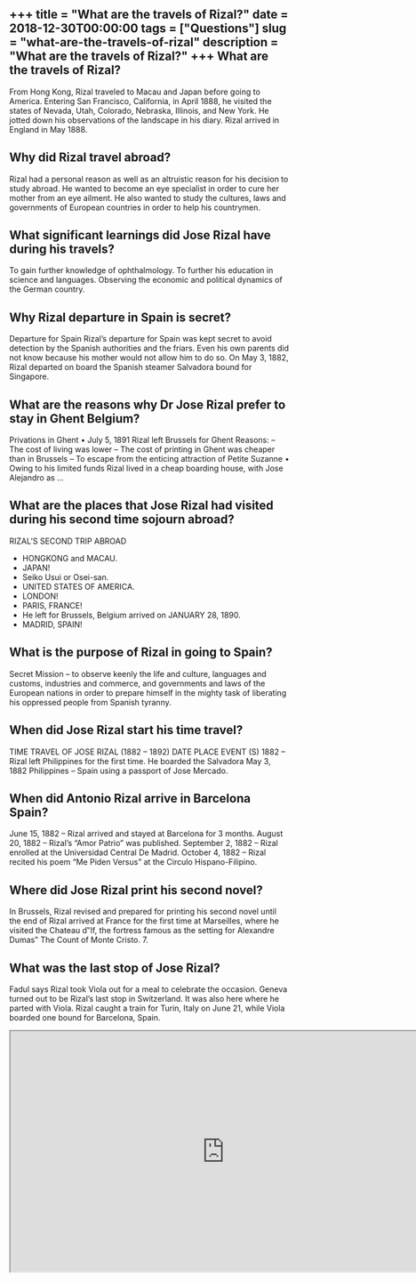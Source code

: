+++
title = "What are the travels of Rizal?"
date = 2018-12-30T00:00:00
tags = ["Questions"]
slug = "what-are-the-travels-of-rizal"
description = "What are the travels of Rizal?"
+++
What are the travels of Rizal?
------------------------------

From Hong Kong, Rizal traveled to Macau and Japan before going to America. Entering San Francisco, California, in April 1888, he visited the states of Nevada, Utah, Colorado, Nebraska, Illinois, and New York. He jotted down his observations of the landscape in his diary. Rizal arrived in England in May 1888.

Why did Rizal travel abroad?
----------------------------

Rizal had a personal reason as well as an altruistic reason for his decision to study abroad. He wanted to become an eye specialist in order to cure her mother from an eye ailment. He also wanted to study the cultures, laws and governments of European countries in order to help his countrymen.

What significant learnings did Jose Rizal have during his travels?
------------------------------------------------------------------

To gain further knowledge of ophthalmology. To further his education in science and languages. Observing the economic and political dynamics of the German country.

Why Rizal departure in Spain is secret?
---------------------------------------

Departure for Spain Rizal’s departure for Spain was kept secret to avoid detection by the Spanish authorities and the friars. Even his own parents did not know because his mother would not allow him to do so. On May 3, 1882, Rizal departed on board the Spanish steamer Salvadora bound for Singapore.

What are the reasons why Dr Jose Rizal prefer to stay in Ghent Belgium?
-----------------------------------------------------------------------

Privations in Ghent • July 5, 1891 Rizal left Brussels for Ghent Reasons: – The cost of living was lower – The cost of printing in Ghent was cheaper than in Brussels – To escape from the enticing attraction of Petite Suzanne • Owing to his limited funds Rizal lived in a cheap boarding house, with Jose Alejandro as …

What are the places that Jose Rizal had visited during his second time sojourn abroad?
--------------------------------------------------------------------------------------

RIZAL’S SECOND TRIP ABROAD

- HONGKONG and MACAU.
- JAPAN!
- Seiko Usui or Osei-san.
- UNITED STATES OF AMERICA.
- LONDON!
- PARIS, FRANCE!
- He left for Brussels, Belgium arrived on JANUARY 28, 1890.
- MADRID, SPAIN!

What is the purpose of Rizal in going to Spain?
-----------------------------------------------

Secret Mission – to observe keenly the life and culture, languages and customs, industries and commerce, and governments and laws of the European nations in order to prepare himself in the mighty task of liberating his oppressed people from Spanish tyranny.

When did Jose Rizal start his time travel?
------------------------------------------

TIME TRAVEL OF JOSE RIZAL (1882 – 1892) DATE PLACE EVENT (S) 1882 – Rizal left Philippines for the first time. He boarded the Salvadora May 3, 1882 Philippines – Spain using a passport of Jose Mercado.

When did Antonio Rizal arrive in Barcelona Spain?
-------------------------------------------------

June 15, 1882 – Rizal arrived and stayed at Barcelona for 3 months. August 20, 1882 – Rizal’s “Amor Patrio” was published. September 2, 1882 – Rizal enrolled at the Universidad Central De Madrid. October 4, 1882 – Rizal recited his poem “Me Piden Versus” at the Circulo Hispano-Filipino.

Where did Jose Rizal print his second novel?
--------------------------------------------

In Brussels, Rizal revised and prepared for printing his second novel until the end of Rizal arrived at France for the first time at Marseilles, where he visited the Chateau d‟lf, the fortress famous as the setting for Alexandre Dumas‟ The Count of Monte Cristo. 7.

What was the last stop of Jose Rizal?
-------------------------------------

Fadul says Rizal took Viola out for a meal to celebrate the occasion. Geneva turned out to be Rizal’s last stop in Switzerland. It was also here where he parted with Viola. Rizal caught a train for Turin, Italy on June 21, while Viola boarded one bound for Barcelona, Spain.

<iframe allow="accelerometer; autoplay; clipboard-write; encrypted-media; gyroscope; picture-in-picture" allowfullscreen="" class="__youtube_prefs__  epyt-is-override  no-lazyload" data-no-lazy="1" data-origheight="433" data-origwidth="770" data-skipgform_ajax_framebjll="" height="433" id="_ytid_87321" loading="lazy" src="https://www.youtube.com/embed/ib7D2DCcLIc?enablejsapi=1&autoplay=0&cc_load_policy=0&cc_lang_pref=&iv_load_policy=1&loop=0&modestbranding=0&rel=1&fs=1&playsinline=0&autohide=2&theme=dark&color=red&controls=1&" title="YouTube player" width="770"></iframe>